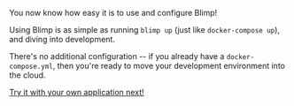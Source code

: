 You now know how easy it is to use and configure Blimp!

Using Blimp is as simple as running `blimp up` (just like `docker-compose up`),
and diving into development.

There's no additional configuration -- if you already have a
`docker-compose.yml`, then you're ready to move your development environment
into the cloud.

[Try it with your own application next!](https://kelda.io/blimp/docs/#/getting-started)
